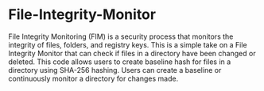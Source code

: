 # File-Integrity-Monitor

File Integrity Monitoring (FIM) is a security process that monitors the integrity of files, folders, and registry keys. This is a simple take on a File Integrity Monitor that can check if files in a directory have been changed or deleted. This code allows users to create baseline hash for files in a directory using SHA-256 hashing. Users can create a baseline or continuously  monitor a directory for changes made.  
